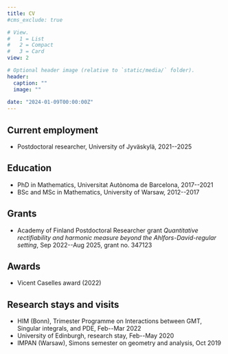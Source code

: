 ```yaml
---
title: CV
#cms_exclude: true

# View.
#   1 = List
#   2 = Compact
#   3 = Card
view: 2

# Optional header image (relative to `static/media/` folder).
header:
  caption: ""
  image: ""
  
date: "2024-01-09T00:00:00Z"
---
```


## Current employment
- Postdoctoral researcher, University of Jyväskylä, 2021--2025

## Education
- PhD in Mathematics, Universitat Autònoma de Barcelona, 2017--2021
- BSc and MSc in Mathematics, University of Warsaw, 2012--2017

## Grants
- Academy of Finland Postdoctoral Researcher grant _Quantitative rectifiability and harmonic measure beyond the Ahlfors-David-regular setting_, Sep 2022--Aug 2025, grant no. 347123

## Awards
- Vicent Caselles award (2022)

## Research stays and visits
- HIM (Bonn), Trimester Programme on Interactions between GMT, Singular integrals, and PDE, Feb--Mar 2022
- University of Edinburgh, research stay, Feb--May 2020
- IMPAN (Warsaw), Simons semester on geometry and analysis, Oct 2019
